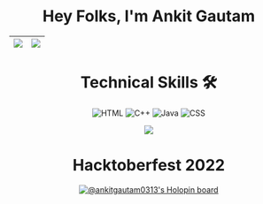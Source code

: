 <div align='center'>
<h1> Hey Folks, I'm Ankit Gautam </h1>
 


 
 |<img src="https://github-readme-stats.vercel.app/api?username=ankitgautam03&show_icons=true"></img>|<img src="https://github-readme-streak-stats.herokuapp.com/?&user=ankitgautam03"/>|
|---|---|
 <h1>Technical Skills 🛠</h1>
 
<p align="center">

<img alt="HTML" src="https://img.shields.io/badge/HTML-%2314354C.svg?style=for-the-badge&logo=HTML&logoColor=white"/>
 
 <img alt="C++" src="https://img.shields.io/badge/C%2B%2B-00599C?style=for-the-badge&logo=c%2B%2B&logoColor=white" />
 <img alt="Java" src="https://img.shields.io/badge/Java-ED8B00?style=for-the-badge&logo=java&logoColor=white"/>
  <img alt="CSS" src="https://img.shields.io/badge/CSS-0078D4?style=for-the-badge&logo=CSS&logoColor=white" />   
      
     
![](https://komarev.com/ghpvc/?username=ankitgautam03&color=blue&style=flat-square&label=Profile+visitors)
 
 <h1>Hacktoberfest 2022</h1>

 
 [![@ankitgautam0313's Holopin board](https://holopin.me/ankitgautam0313)](https://holopin.io/@ankitgautam0313)
